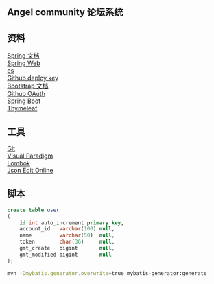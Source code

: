 ## Angel community 论坛系统

## 资料
[Spring 文档](https://spring.io/guides)  
[Spring Web](https://spring.io/guides/gs/serving-web-content/)  
[es](https://elasticsearch.cn/explore)  
[Github deploy key](https://docs.github.com/en/authentication/connecting-to-github-with-ssh/managing-deploy-keys#deploy-keys)  
[Bootstrap 文档](https://v3.bootcss.com/getting-started/)  
[Github OAuth](https://developer.github.com/apps/building-oauth-apps/creating-an-oauth-app/)  
[Spring Boot](https://docs.spring.io/spring-boot/docs/3.1.1/reference/htmlsingle/)  
[Thymeleaf](https://www.thymeleaf.org/)

## 工具
[Git](https://git-scm.com/download)  
[Visual Paradigm](https://www.visual-paradigm.com/cn/)  
[Lombok](https://projectlombok.org/)  
[Json Edit Online](https://jsoneditoronline.org/)

## 脚本
```sql
create table user
(
    id int auto_increment primary key,
    account_id   varchar(100) null,
    name         varchar(50)  null,
    token        char(36)     null,
    gmt_create   bigint       null,
    gmt_modified bigint       null
);
```
```bash
mvn -Dmybatis.generator.overwrite=true mybatis-generator:generate
```
